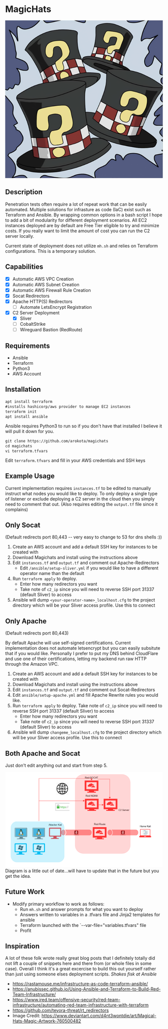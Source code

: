 # MagicHats 
![MagicalHats](magicalhats.png)
## Description
Penetration tests often require a lot of repeat work that can be easily automated.  Multiple solutions for infrasture as code (IaC) exist such as Terraform and Ansible.  By wrapping common options in a bash script I hope to add a bit of modularity for different deployment scenarios. All EC2 instances deployed are by default are Free Tier eligible to try and minimize costs.  If you really want to limit the amount of cost you can run the C2 server locally.

Current state of deployment does not utilize `mh.sh` and relies on Terraform configurations.  This is a temporary solution.

## Capabilities
- [x] Automatic AWS VPC Creation
- [x] Automatic AWS Subnet Creation
- [x] Automatic AWS Firewall Rule Creation
- [x] Socat Redirectors
- [x] Apache HTTP(S) Redirectors
	- [ ] Automate LetsEncrypt Registration
- [x] C2 Server Deployment
	- [x] Sliver
	- [ ] CobaltStrike
	- [ ] Wireguard Bastion (RedRoute)

## Requirements
- Ansible
- Terraform
- Python3
- AWS Account

## Installation

```
apt install terraform
#installs hashicorp/aws provider to manage EC2 instances
terraform init 
apt install ansible
```
Ansible requires Python3 to run so if you don't have that installed I believe it will pull it down for you.

```
git clone https://github.com/arokota/magichats
cd magichats
vi terraform.tfvars
```
Edit `terraform.tfvars` and fill in your AWS credentials and SSH keys

## Example Usage

Current implementation requires `instances.tf` to be edited to manually instruct what nodes you would like to deploy. To only deploy a single type of listener or exclude deploying a C2 server in the cloud then you simply need to comment that out.  (Also requires editing the `output.tf` file since it complains)

## Only Socat
(Default redirects port 80,443 -- very easy to change to 53 for dns shells :))
1. Create an AWS account and add a default SSH key for instances to be created with
2. Download Magichats and install using the instructions above
3. Edit `instances.tf` and `output.tf` and comment out Apache-Redirectors
	- Edit `/ansible/setup-sliver.yml` if you would like to have a different operator name than the default
4. Run `terraform apply` to deploy. 
	- Enter how many redirectors you want
	- Take note of `c2_ip` since you will need to reverse SSH port 31337 (default Sliver) to access
5. Ansible will dump `<your-operator-name>_localhost.cfg` to the project directory which will be your Sliver access profile. Use this to connect

## Only Apache
(Default redirects port 80,443)

By default Apache will use self-signed certifications. Current implementation does not automate letsencrypt but you can easily subsitute that if you would like.
Personally I prefer to put my DNS behind CloudFlare and use one of their certifications, letting my backend run raw HTTP through the Amazon VPC.  

1. Create an AWS account and add a default SSH key for instances to be created with
2. Download Magichats and install using the instructions above
3. Edit `instances.tf` and `output.tf` and comment out Socat-Redirectors
4. Edit `ansible/setup-apache.yml` and fill Apache Rewrite rules you would like.
5. Run `terraform apply` to deploy.  Take note of `c2_ip` since you will need to reverse SSH port 31337 (default Sliver) to access
	- Enter how many redirectors you want
	- Take note of `c2_ip` since you will need to reverse SSH port 31337 (default Sliver) to access
6. Ansible will dump `changeme_localhost.cfg` to the project directory which will be your Sliver access profile. Use this to connect

## Both Apache and Socat

Just don't edit anything out and start from step 5.


![RT-Diagram](rt-infra-diagram.png)
Diagram is a little out of date...will have to update that in the future but you get the idea.

## Future Work
* Modify primary workflow to work as follows:
	* Run `mh.sh` and answer prompts for what you want to deploy
	* Answers written to variables in a .tfvars file and Jinja2 templates for ansible
	* Terraform launched with the `--var-file="variables.tfvars" file
	* Profit

## Inspiration

A lot of these folk wrote really great blog posts that I definitely totally did not lift a couple of snippets here and there from (or whole files in some case).  Overall I think it's a great excercise to build this out yourself rather than just using someone elses deployment scripts. *Shakes fisk at Ansible*

- https://rastamouse.me/infrastructure-as-code-terraform-ansible/
- https://anubissec.github.io/Using-Ansible-and-Terraform-to-Build-Red-Team-Infrastructure/
- https://www.ired.team/offensive-security/red-team-infrastructure/automating-red-team-infrastructure-with-terraform
- https://github.com/tevora-threat/rt_redirectors
- Image Credit: https://www.deviantart.com/d4nt3wontdie/art/Magical-Hats-Magic-Artwork-760500482
